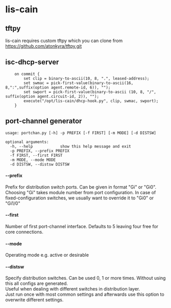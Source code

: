 # lis-cain

## tftpy
lis-cain requires custom tftpy which you can clone from https://github.com/atonkyra/tftpy.git

## isc-dhcp-server
```
    on commit {
        set clip = binary-to-ascii(10, 8, ".", leased-address);
        set swmac = pick-first-value(binary-to-ascii(16, 8,":",suffix(option agent.remote-id, 6)), "");
        set swport = pick-first-value(binary-to-ascii (10, 8, "/", suffix(option agent.circuit-id, 2)), "");
        execute("/opt/lis-cain/dhcp-hook.py", clip, swmac, swport);
    }
```

## port-channel generator
```
usage: portchan.py [-h] -p PREFIX [-f FIRST] [-m MODE] [-d DISTSW]

optional arguments:
  -h, --help            show this help message and exit
  -p PREFIX, --prefix PREFIX
  -f FIRST, --first FIRST
  -m MODE, --mode MODE
  -d DISTSW, --distsw DISTSW
```

#### --prefix
Prefix for distribution switch ports. Can be given in format "Gi" or "Gi0".  
Choosing "Gi" takes module number from port configuration. In case of fixed-configuration switches, we usually want to override it to "Gi0" or "Gi1/0"

#### --first
Number of first port-channel interface. Defaults to 5 leaving four free for core connections.

#### --mode
Operating mode e.g. active or desirable

#### --distsw
Specify distribution switches. Can be used 0, 1 or more times. Without using this all configs are generated.  
Useful when dealing with different switches in distribution layer.  
Just run once with most common settings and afterwards use this option to overwrite different settings.
